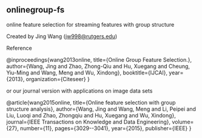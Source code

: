 ## onlinegroup-fs
online feature selection for streaming features with group structure

Created by Jing Wang (jw998@rutgers.edu)

Reference

@inproceedings{wang2013online,
  title={Online Group Feature Selection.},
  author={Wang, Jing and Zhao, Zhong-Qiu and Hu, Xuegang and Cheung, Yiu-Ming and Wang, Meng and Wu, Xindong},
  booktitle={IJCAI},
  year={2013},
  organization={Citeseer}
}

or our journal version with applications on image data sets

@article{wang2015online,
  title={Online feature selection with group structure analysis},
  author={Wang, Jing and Wang, Meng and Li, Peipei and Liu, Luoqi and Zhao, Zhongqiu and Hu, Xuegang and Wu, Xindong},
  journal={IEEE Transactions on Knowledge and Data Engineering},
  volume={27},
  number={11},
  pages={3029--3041},
  year={2015},
  publisher={IEEE}
}
